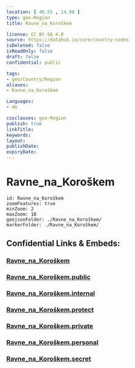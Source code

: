 ```yaml
---
location: [ 46.55 , 14.98 ] 
type: geo-Region
title: Ravne_na_Koroškem

license: CC BY-SA 4.0
source: https://datahub.io/core/country-codes
isDeleted: false
isReadOnly: false
draft: false
confidential: public

tags:
- geo/Country/Region
aliases:
- Ravne_na_Koroškem

Languages:
- de

cssclasses: geo-Region
publish: true
linkTitle: 
keywords: 
layout: 
publishDate: 
expiryDate: 
---
```


# Ravne_na_Koroškem

```leaflet
id: Ravne_na_Koroškem
zoomFeatures: true 
minZoom: 2 
maxZoom: 18
geojsonFolder: ./Ravne_na_Koroškem/
markerFolder: ./Ravne_na_Koroškem/
```


## Confidential Links & Embeds: 

### [Ravne_na_Koroškem](/_Standards/Earth/Continent/Europe/Europe~Central/Slovenia/Regions~Slovenia/Koroška/counties~Koroška/Ravne_na_Koroškem.md) 

### [Ravne_na_Koroškem.public](/_public/Earth/Continent/Europe/Europe~Central/Slovenia/Regions~Slovenia/Koroška/counties~Koroška/Ravne_na_Koroškem.public.md) 

### [Ravne_na_Koroškem.internal](/_internal/Earth/Continent/Europe/Europe~Central/Slovenia/Regions~Slovenia/Koroška/counties~Koroška/Ravne_na_Koroškem.internal.md) 

### [Ravne_na_Koroškem.protect](/_protect/Earth/Continent/Europe/Europe~Central/Slovenia/Regions~Slovenia/Koroška/counties~Koroška/Ravne_na_Koroškem.protect.md) 

### [Ravne_na_Koroškem.private](/_private/Earth/Continent/Europe/Europe~Central/Slovenia/Regions~Slovenia/Koroška/counties~Koroška/Ravne_na_Koroškem.private.md) 

### [Ravne_na_Koroškem.personal](/_personal/Earth/Continent/Europe/Europe~Central/Slovenia/Regions~Slovenia/Koroška/counties~Koroška/Ravne_na_Koroškem.personal.md) 

### [Ravne_na_Koroškem.secret](/_secret/Earth/Continent/Europe/Europe~Central/Slovenia/Regions~Slovenia/Koroška/counties~Koroška/Ravne_na_Koroškem.secret.md)

